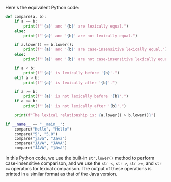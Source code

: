 Here's the equivalent Python code:

```python
def compare(a, b):
    if a == b:
        print(f"'{a}' and '{b}' are lexically equal.")
    else:
        print(f"'{a}' and '{b}' are not lexically equal.")

    if a.lower() == b.lower():
        print(f"'{a}' and '{b}' are case-insensitive lexically equal.")
    else:
        print(f"'{a}' and '{b}' are not case-insensitive lexically equal.")

    if a < b:
        print(f"'{a}' is lexically before '{b}'.")
    elif a > b:
        print(f"'{a}' is lexically after '{b}'.")

    if a >= b:
        print(f"'{a}' is not lexically before '{b}'.")
    if a <= b:
        print(f"'{a}' is not lexically after '{b}'.")

    print(f"The lexical relationship is: {a.lower() > b.lower()}")

if __name__ == "__main__":
    compare("Hello", "Hello")
    compare("5", "5.0")
    compare("java", "Java")
    compare("ĴÃVÁ", "ĴÃVÁ")
    compare("ĴÃVÁ", "ĵãvá")
```

In this Python code, we use the built-in `str.lower()` method to perform case-insensitive comparison, and we use the `str <`, `str >`, `str >=`, and `str <=` operators for lexical comparison. The output of these operations is printed in a similar format as that of the Java version.
